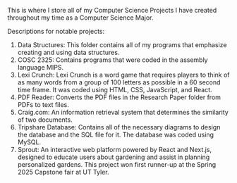 This is where I store all of my Computer Science Projects I have created throughout my time as a Computer Science Major.

Descriptions for notable projects:

1. Data Structures: This folder contains all of my programs that emphasize creating and using data structures.
2. COSC 2325: Contains programs that were coded in the assembly language MIPS.
3. Lexi Crunch: Lexi Crunch is a word game that requires players to think of as many words from a group of 100 letters as possible in a 60 second time frame. It was coded using HTML, CSS, JavaScript, and React. 
4. PDF Reader: Converts the PDF files in the Research Paper folder from PDFs to text files.
5. Craig.com: An information retrieval system that determines the similarity of two documents.
6. Tripshare Database: Contains all of the necessary diagrams to design the database and the SQL file for it. The database was coded using MySQL.
7. Sprout: An interactive web platform powered by React and Next.js, designed to educate users about gardening and assist in planning personalized gardens. This project won first runner-up at the Spring 2025 Capstone fair at UT Tyler. 

